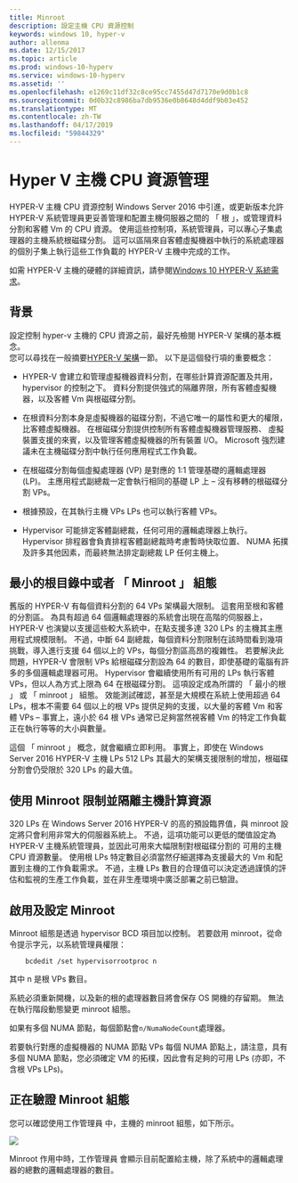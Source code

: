 ```yaml
---
title: Minroot
description: 設定主機 CPU 資源控制
keywords: windows 10, hyper-v
author: allenma
ms.date: 12/15/2017
ms.topic: article
ms.prod: windows-10-hyperv
ms.service: windows-10-hyperv
ms.assetid: ''
ms.openlocfilehash: e1269c11df32c8ce95cc7455d47d7170e9d0b1c8
ms.sourcegitcommit: 0d0b32c8986ba7db9536e0b8648d4ddf9b03e452
ms.translationtype: MT
ms.contentlocale: zh-TW
ms.lasthandoff: 04/17/2019
ms.locfileid: "59844329"
---
```

# <a name="hyper-v-host-cpu-resource-management"></a>Hyper V 主機 CPU 資源管理

HYPER-V 主機 CPU 資源控制 Windows Server 2016 中引進，或更新版本允許 HYPER-V 系統管理員更妥善管理和配置主機伺服器之間的 「 根 」，或管理資料分割和客體 Vm 的 CPU 資源。 使用這些控制項，系統管理員，可以專心子集處理器的主機系統根磁碟分割。 這可以區隔來自客體虛擬機器中執行的系統處理器的個別子集上執行這些工作負載的 HYPER-V 主機中完成的工作。

如需 HYPER-V 主機的硬體的詳細資訊，請參閱[Windows 10 HYPER-V 系統需求](https://docs.microsoft.com/virtualization/hyper-v-on-windows/reference/hyper-v-requirements)。

## <a name="background"></a>背景

設定控制 hyper-v 主機的 CPU 資源之前，最好先檢閱 HYPER-V 架構的基本概念。  
您可以尋找在一般摘要[HYPER-V 架構](https://docs.microsoft.com/windows-server/administration/performance-tuning/role/hyper-v-server/architecture)一節。
以下是這個發行項的重要概念：

* HYPER-V 會建立和管理虛擬機器資料分割，在哪些計算資源配置及共用，hypervisor 的控制之下。  資料分割提供強式的隔離界限，所有客體虛擬機器，以及客體 Vm 與根磁碟分割。

* 在根資料分割本身是虛擬機器的磁碟分割，不過它唯一的屬性和更大的權限，比客體虛擬機器。  在根磁碟分割提供控制所有客體虛擬機器管理服務、 虛擬裝置支援的來賓，以及管理客體虛擬機器的所有裝置 I/O。  Microsoft 強烈建議未在主機磁碟分割中執行任何應用程式工作負載。

* 在根磁碟分割每個虛擬處理器 (VP) 是對應的 1:1 管理基礎的邏輯處理器 (LP)。  主應用程式副總裁一定會執行相同的基礎 LP 上 – 沒有移轉的根磁碟分割 VPs。  

* 根據預設，在其執行主機 VPs LPs 也可以執行客體 VPs。

* Hypervisor 可能排定客體副總裁，任何可用的邏輯處理器上執行。  Hypervisor 排程器會負責排程客體副總裁時考慮暫時快取位置、 NUMA 拓撲及許多其他因素，而最終無法排定副總裁 LP 任何主機上。

## <a name="the-minimum-root-or-minroot-configuration"></a>最小的根目錄中或者 「 Minroot 」 組態

舊版的 HYPER-V 有每個資料分割的 64 VPs 架構最大限制。  這套用至根和客體的分割區。  為具有超過 64 個邏輯處理器的系統會出現在高階的伺服器上，HYPER-V 也演變以支援這些較大系統中，在點支援多達 320 LPs 的主機其主應用程式規模限制。  不過，中斷 64 副總裁，每個資料分割限制在該時間看到幾項挑戰，導入進行支援 64 個以上的 VPs，每個分割區高昂的複雜性。  若要解決此問題，HYPER-V 會限制 VPs 給根磁碟分割設為 64 的數目，即使基礎的電腦有許多的多個邏輯處理器可用。  Hypervisor 會繼續使用所有可用的 LPs 執行客體 VPs，但以人為方式上限為 64 在根磁碟分割。  這項設定成為所謂的 「 最小的根 」 或 「 minroot 」 組態。  效能測試確認，甚至是大規模在系統上使用超過 64 LPs，根本不需要 64 個以上的根 VPs 提供足夠的支援，以大量的客體 Vm 和客體 VPs – 事實上，遠小於 64 根 VPs 通常已足夠當然視客體 Vm 的特定工作負載正在執行等等的大小與數量。

這個 「 minroot 」 概念，就會繼續立即利用。  事實上，即使在 Windows Server 2016 HYPER-V 主機 LPs 512 LPs 其最大的架構支援限制的增加，根磁碟分割會仍受限於 320 LPs 的最大值。

## <a name="using-minroot-to-constrain-and-isolate-host-compute-resources"></a>使用 Minroot 限制並隔離主機計算資源
320 LPs 在 Windows Server 2016 HYPER-V 的高的預設臨界值，與 minroot 設定將只會利用非常大的伺服器系統上。  不過，這項功能可以更低的閾值設定為 HYPER-V 主機系統管理員，並因此可用來大幅限制對根磁碟分割的 可用的主機 CPU 資源數量。  使用根 LPs 特定數目必須當然仔細選擇為支援最大的 Vm 和配置到主機的工作負載需求。  不過，主機 LPs 數目的合理值可以決定透過謹慎的評估和監視的生產工作負載，並在非生產環境中廣泛部署之前已驗證。

## <a name="enabling-and-configuring-minroot"></a>啟用及設定 Minroot

Minroot 組態是透過 hypervisor BCD 項目加以控制。 若要啟用 minroot，從命令提示字元，以系統管理員權限：

```
    bcdedit /set hypervisorrootproc n
```
其中 n 是根 VPs 數目。 

系統必須重新開機，以及新的根的處理器數目將會保存 OS 開機的存留期。  無法在執行階段動態變更 minroot 組態。

如果有多個 NUMA 節點，每個節點會`n/NumaNodeCount`處理器。

若要執行對應的虛擬機器的 NUMA 節點 VPs 每個 NUMA 節點上，請注意，具有多個 NUMA 節點，您必須確定 VM 的拓樸，因此會有足夠的可用 LPs (亦即，不含根 VPs LPs)。

## <a name="verifying-the-minroot-configuration"></a>正在驗證 Minroot 組態

您可以確認使用工作管理員 中，主機的 minroot 組態，如下所示。

![](./media/minroot-taskman.png)

Minroot 作用中時，工作管理員 會顯示目前配置給主機，除了系統中的邏輯處理器的總數的邏輯處理器的數目。
 
